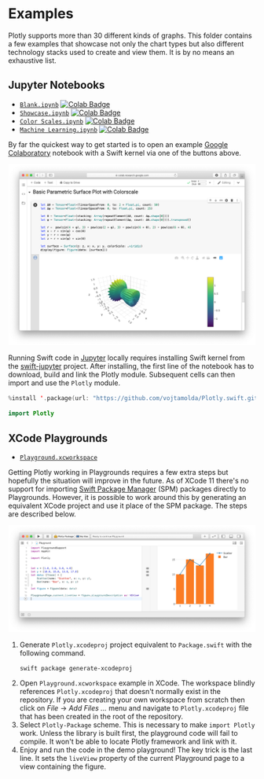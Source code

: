 
# Examples


Plotly supports more than 30 different kinds of graphs. This folder contains a few examples that showcase not only the chart types but also different technology stacks used to create and view them. It is by no means an exhaustive list.


## Jupyter Notebooks

- [`Blank.ipynb`] [![Colab Badge]][Colab Blank]
- [`Showcase.ipynb`] [![Colab Badge]][Colab Showcase]
- [`Color Scales.ipynb`] [![Colab Badge]][Colab Color Scales]
- [`Machine Learning.ipynb`] [![Colab Badge]][Colab Machine Learning]

By far the quickest way to get started is to open an example [Google Colaboratory] notebook with a Swift kernel via one of the buttons above.

![Colab Notebook Screenshot]

Running Swift code in [Jupyter] locally requires installing Swift kernel from the [swift-jupyter] project. After installing, the first line of the notebook has to download, build and link the Plotly module. Subsequent cells can then import and use the `Plotly` module.

```swift
%install '.package(url: "https://github.com/vojtamolda/Plotly.swift.git", branch("main"))' Plotly
```
```swift
import Plotly
```


## XCode Playgrounds

- [`Playground.xcworkspace`]

Getting Plotly working in Playgrounds requires a few extra steps but hopefully the situation will improve in the future. As of XCode 11 there's no support for importing [Swift Package Manager] (SPM) packages directly to Playgrounds. However, it is possible to work around this by generating an equivalent XCode project and use it place of the SPM package. The steps are described below.

![XCode Playground Screenshot]

1. Generate `Plotly.xcodeproj` project equivalent to `Package.swift` with the following command.
    ```shell
    swift package generate-xcodeproj
    ```
2. Open  `Playground.xcworkspace` example in XCode. The workspace blindly references `Plotly.xcodeproj` that doesn't normally exist in the repository. If you are creating your own workspace from scratch then click on *File* -> *Add Files ...* menu and navigate to `Plotly.xcodeproj` file that has been created in the root of the repository.
3. Select `Plotly-Package` scheme. This is necessary to make `import Plotly` work. Unless the library is built first, the playground code will fail to compile. It won't be able to locate Plotly framework and link with it.
4. Enjoy and run the code in the demo playground! The key trick is the last line. It sets the `liveView` property of the current Playground page to a view containing the figure.





[`Blank.ipynb`]: Notebooks/Blank.ipynb
[Colab Blank]: https://colab.research.google.com/github/vojtamolda/Plotly.swift/blob/main/Examples/Notebooks/Blank.ipynb

[`Showcase.ipynb`]: Notebooks/Showcase.ipynb
[Colab Showcase]: https://colab.research.google.com/github/vojtamolda/Plotly.swift/blob/main/Examples/Notebooks/Showcase.ipynb

[`Color Scales.ipynb`]: Notebooks/Color%20Scales.ipynb
[Colab Color Scales]: https://colab.research.google.com/github/vojtamolda/Plotly.swift/blob/main/Examples/Notebooks/Color%20Scales.ipynb

[`Machine Learning.ipynb`]: Notebooks/Machine%20Learning.ipynb
[Colab Machine Learning]: https://colab.research.google.com/github/vojtamolda/Plotly.swift/blob/main/Examples/Notebooks/Machine%20Learning.ipynb

[Colab Badge]: https://colab.research.google.com/assets/colab-badge.svg "Run in Google Colab"
[Colab Notebook Screenshot]: Notebooks.png "Colab Notebook Screenshot"
[Google Colaboratory]: https://colab.research.google.com/
[swift-jupyter]: https://github.com/google/swift-jupyter
[Jupyter]: https://jupyter.org/


[`Playground.xcworkspace`]: Playgrounds/Playground.playground/Contents.swift
[XCode Playground Screenshot]: Playgrounds.png "XCode Playgrounds Screenshot"
[Swift Package Manager]: https://swift.org/package-manager/
